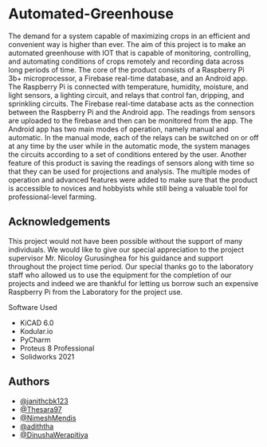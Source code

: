 # Automated-Greenhouse

<p align="left">
  The demand for a system capable of maximizing crops in an efficient and convenient way is higher than ever. The aim of this project is to make an automated greenhouse with IOT that is capable of monitoring, controlling, and automating conditions of crops remotely   and recording data across long periods of time. The core of the product consists of a Raspberry Pi 3b+ microprocessor, a Firebase real-time database, and an Android app. The Raspberry Pi is connected with temperature, humidity, moisture, and light sensors, a        lighting circuit, and relays that control fan, dripping, and sprinkling circuits. The Firebase real-time database acts as the connection between the Raspberry Pi and the Android app. The readings from sensors are uploaded to the firebase and then can be monitored   from the app. The Android app has two main modes of operation, namely manual and automatic. In the manual mode, each of the relays can be switched on or off at any time by the user while in the automatic mode, the system manages the circuits according to a set of   conditions entered by the user. Another feature of this product is saving the readings of sensors along with time so that they can be used for projections and analysis. The multiple modes of operation and advanced features were added to make sure that the product   is accessible to novices and hobbyists while still being a valuable tool for professional-level farming.
</p>



## Acknowledgements
<p align="left">
  This project would not have been possible without the support of many individuals. We would like to give our special appreciation to the project supervisor Mr. Nicoloy Gurusinghea for his guidance and support throughout the project time period. Our special thanks   go to the laboratory staff who allowed us to use the equipment for the completion of our projects and indeed we are thankful for letting us borrow such an expensive Raspberry Pi from the Laboratory for the project use.
</p>

Software Used
- KiCAD 6.0
- Kodular.io
- PyCharm
- Proteus 8 Professional
- Solidworks 2021



## Authors

- [@janithcbk123](https://github.com/janithcbk123)
- [@Thesara97](https://github.com/Thesara97)
- [@NimeshMendis](https://github.com/NimeshMendis)
- [@adiththa](https://github.com/adiththa)
- [@DinushaWerapitiya](https://github.com/DinushaWerapitiya)
